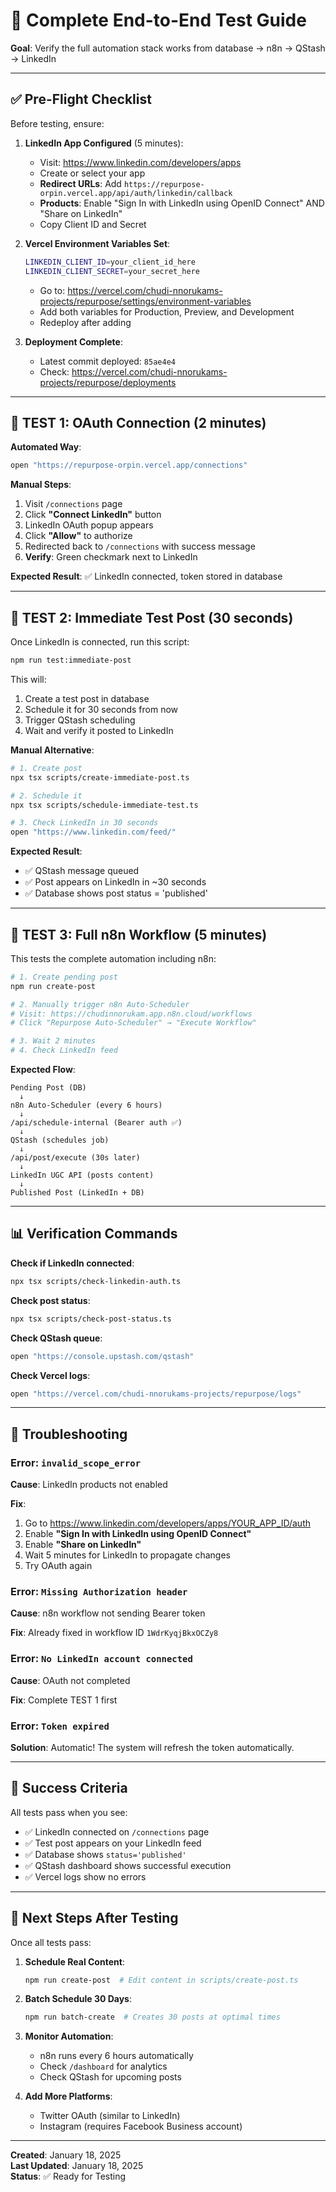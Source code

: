 # 🚀 Complete End-to-End Test Guide

**Goal**: Verify the full automation stack works from database → n8n → QStash → LinkedIn

---

## ✅ Pre-Flight Checklist

Before testing, ensure:

1. **LinkedIn App Configured** (5 minutes):
   - Visit: https://www.linkedin.com/developers/apps
   - Create or select your app
   - **Redirect URLs**: Add `https://repurpose-orpin.vercel.app/api/auth/linkedin/callback`
   - **Products**: Enable "Sign In with LinkedIn using OpenID Connect" AND "Share on LinkedIn"
   - Copy Client ID and Secret

2. **Vercel Environment Variables Set**:
   ```bash
   LINKEDIN_CLIENT_ID=your_client_id_here
   LINKEDIN_CLIENT_SECRET=your_secret_here
   ```
   - Go to: https://vercel.com/chudi-nnorukams-projects/repurpose/settings/environment-variables
   - Add both variables for Production, Preview, and Development
   - Redeploy after adding

3. **Deployment Complete**:
   - Latest commit deployed: `85ae4e4`
   - Check: https://vercel.com/chudi-nnorukams-projects/repurpose/deployments

---

## 🎯 TEST 1: OAuth Connection (2 minutes)

**Automated Way**:
```bash
open "https://repurpose-orpin.vercel.app/connections"
```

**Manual Steps**:
1. Visit `/connections` page
2. Click **"Connect LinkedIn"** button
3. LinkedIn OAuth popup appears
4. Click **"Allow"** to authorize
5. Redirected back to `/connections` with success message
6. **Verify**: Green checkmark next to LinkedIn

**Expected Result**: ✅ LinkedIn connected, token stored in database

---

## 🎯 TEST 2: Immediate Test Post (30 seconds)

Once LinkedIn is connected, run this script:

```bash
npm run test:immediate-post
```

This will:
1. Create a test post in database
2. Schedule it for 30 seconds from now
3. Trigger QStash scheduling
4. Wait and verify it posted to LinkedIn

**Manual Alternative**:
```bash
# 1. Create post
npx tsx scripts/create-immediate-post.ts

# 2. Schedule it
npx tsx scripts/schedule-immediate-test.ts

# 3. Check LinkedIn in 30 seconds
open "https://www.linkedin.com/feed/"
```

**Expected Result**: 
- ✅ QStash message queued
- ✅ Post appears on LinkedIn in ~30 seconds
- ✅ Database shows post status = 'published'

---

## 🎯 TEST 3: Full n8n Workflow (5 minutes)

This tests the complete automation including n8n:

```bash
# 1. Create pending post
npm run create-post

# 2. Manually trigger n8n Auto-Scheduler
# Visit: https://chudinnorukam.app.n8n.cloud/workflows
# Click "Repurpose Auto-Scheduler" → "Execute Workflow"

# 3. Wait 2 minutes
# 4. Check LinkedIn feed
```

**Expected Flow**:
```
Pending Post (DB)
  ↓
n8n Auto-Scheduler (every 6 hours)
  ↓
/api/schedule-internal (Bearer auth ✅)
  ↓
QStash (schedules job)
  ↓
/api/post/execute (30s later)
  ↓
LinkedIn UGC API (posts content)
  ↓
Published Post (LinkedIn + DB)
```

---

## 📊 Verification Commands

**Check if LinkedIn connected**:
```bash
npx tsx scripts/check-linkedin-auth.ts
```

**Check post status**:
```bash
npx tsx scripts/check-post-status.ts
```

**Check QStash queue**:
```bash
open "https://console.upstash.com/qstash"
```

**Check Vercel logs**:
```bash
open "https://vercel.com/chudi-nnorukams-projects/repurpose/logs"
```

---

## 🐛 Troubleshooting

### Error: `invalid_scope_error`

**Cause**: LinkedIn products not enabled

**Fix**:
1. Go to https://www.linkedin.com/developers/apps/YOUR_APP_ID/auth
2. Enable **"Sign In with LinkedIn using OpenID Connect"**
3. Enable **"Share on LinkedIn"**
4. Wait 5 minutes for LinkedIn to propagate changes
5. Try OAuth again

### Error: `Missing Authorization header`

**Cause**: n8n workflow not sending Bearer token

**Fix**: Already fixed in workflow ID `1WdrKyqjBkxOCZy8`

### Error: `No LinkedIn account connected`

**Cause**: OAuth not completed

**Fix**: Complete TEST 1 first

### Error: `Token expired`

**Solution**: Automatic! The system will refresh the token automatically.

---

## 🎉 Success Criteria

All tests pass when you see:

- ✅ LinkedIn connected on `/connections` page
- ✅ Test post appears on your LinkedIn feed
- ✅ Database shows `status='published'`
- ✅ QStash dashboard shows successful execution
- ✅ Vercel logs show no errors

---

## 🚀 Next Steps After Testing

Once all tests pass:

1. **Schedule Real Content**:
   ```bash
   npm run create-post  # Edit content in scripts/create-post.ts
   ```

2. **Batch Schedule 30 Days**:
   ```bash
   npm run batch-create  # Creates 30 posts at optimal times
   ```

3. **Monitor Automation**:
   - n8n runs every 6 hours automatically
   - Check `/dashboard` for analytics
   - Check QStash for upcoming posts

4. **Add More Platforms**:
   - Twitter OAuth (similar to LinkedIn)
   - Instagram (requires Facebook Business account)

---

**Created**: January 18, 2025  
**Last Updated**: January 18, 2025  
**Status**: ✅ Ready for Testing
